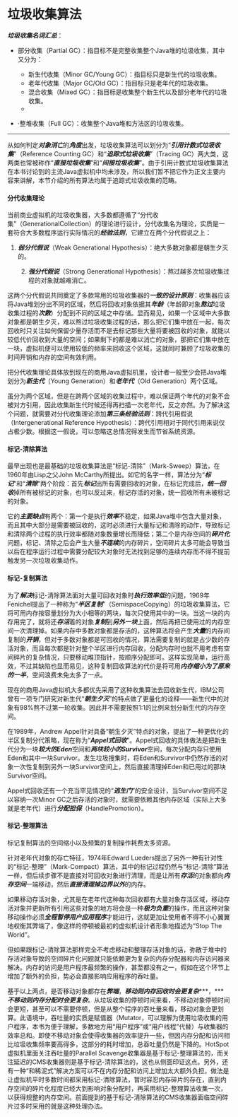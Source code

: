 #  垃圾收集算法

***垃圾收集名词汇总***：

* 部分收集（Partial GC）：指目标不是完整收集整个Java堆的垃圾收集，其中又分为：
  * 新生代收集（Minor GC/Young GC）：指目标只是新生代的垃圾收集。
  * 老年代收集（Major GC/Old GC）：指目标只是老年代的垃圾收集。
  * 混合收集（Mixed GC）：指目标是收集整个新生代以及部分老年代的垃圾收集。
  * 

* ·整堆收集（Full GC）：收集整个Java堆和方法区的垃圾收集。

---



从如何判定***对象消亡***的***角度***出发，垃圾收集算法可以划分为“***引用计数式垃圾收集***”（Reference Counting GC）和“***追踪式垃圾收集***”（Tracing GC）两大类，这两类也常被称作“***直接垃圾收集***”和“***间接垃圾收集***”。由于引用计数式垃圾收集算法在本书讨论到的主流Java虚拟机中均未涉及，所以我们暂不把它作为正文主要内容来讲解，本节介绍的所有算法均属于追踪式垃圾收集的范畴。



#### 分代收集理论

当前商业虚拟机的垃圾收集器，大多数都遵循了“分代收集”（GenerationalCollection）的理论进行设计，分代收集名为理论，实质是一套符合大多数程序运行实际情况的***经验法则***，它建立在两个分代假说之上：

1. ***弱分代假说***（Weak Generational Hypothesis）：绝大多数对象都是朝生夕灭的。

 	2. ***强分代假说***（Strong Generational Hypothesis）：熬过越多次垃圾收集过程的对象就越难消亡。

这两个分代假说共同奠定了多款常用的垃圾收集器的***一致的设计原则***：收集器应该将Java堆划分出不同的区域，然后将回收对象依据其***年龄***（年龄即对象***熬过***垃圾收集过程的***次数***）分配到不同的区域之中存储。显而易见，如果一个区域中大多数对象都是朝生夕灭，难以熬过垃圾收集过程的话，那么把它们集中放在一起，每次回收时只关注如何保留少量存活而不是去标记那些大量将要被回收的对象，就能以较低代价回收到大量的空间；如果剩下的都是难以消亡的对象，那把它们集中放在一块，虚拟机便可以使用较低的频率来回收这个区域，这就同时兼顾了垃圾收集的时间开销和内存的空间有效利用。

把分代收集理论具体放到现在的商用Java虚拟机里，设计者一般至少会把Java堆划分为***新生代***（Young Generation）和***老年代***（Old Generation）两个区域。

虽分为两个区域，但是在跨两个区域的收集过程中，难以保证两个年代的对象不会被对方引用，因此收集新生代时候还得再扫描一次老年代，反之亦然。为了解决这个问题，就需要对分代收集理论添加***第三条经验法则***：跨代引用假说（Intergenerational Reference Hypothesis）：跨代引用相对于同代引用来说仅占极少数。根据这一假说，可以忽略这总情况得发生而节省系统资源。



#### 标记-清除算法

最早出现也是最基础的垃圾收集算法是“标记-清除”（Mark-Sweep）算法，在1960年由Lisp之父John McCarthy所提出。如它的名字一样，算法分为“***标记***”和“***清除***”两个阶段：首先***标记***出所有需要回收的对象，在标记完成后，***统一回收***掉所有被标记的对象，也可以反过来，标记存活的对象，统一回收所有未被标记的对象。

它的***主要缺点***有两个：第一个是执行***效率***不稳定，如果Java堆中包含大量对象，而且其中大部分是需要被回收的，这时必须进行大量标记和清除的动作，导致标记和清除两个过程的执行效率都随对象数量增长而降低；第二个是内存空间的***碎片化***问题，标记、清除之后会产生大量***不连续***的内存碎片，空间碎片太多可能会导致当以后在程序运行过程中需要分配较大对象时无法找到足够的连续内存而不得不提前触发另一次垃圾收集动作。



#### 标记-复制算法

为了***解决***标记-清除算法面对大量可回收对象时***执行效率低***的问题，1969年Fenichel提出了一种称为“***半区复制***”（SemispaceCopying）的垃圾收集算法，它将可用内存按容量划分为大小相等的两块，每次只使用其中的一块。当这一块的内存用完了，就将还***存活***着的对象***复制***到***另外一块***上面，然后再把已使用过的内存空间一次清理掉。如果内存中多数对象都是存活的，这种算法将会产生***大量***的内存间复制的***开销***，但对于多数对象都是可回收的情况，算法需要复制的就是占少数的存活对象，而且每次都是针对整个半区进行内存回收，分配内存时也就不用考虑有空间碎片的复杂情况，只要移动堆顶指针，按顺序分配即可。这样实现简单，运行高效，不过其缺陷也显而易见，这种复制回收算法的代价是将可用***内存缩小为了原来的一半***，空间浪费未免太多了一点。

现在的商用Java虚拟机大多都优先采用了这种收集算法去回收新生代，IBM公司曾有一项专门研究对新生代“***朝生夕灭***”的特点做了更量化的诠释——新生代中的对象有98%熬不过第一轮收集。因此并不需要按照1∶1的比例来划分新生代的内存空间。

在1989年，Andrew Appel针对具备“朝生夕灭”特点的对象，提出了一种更优化的半区复制分代策略，现在称为“***Appel式回收***”。Appel式回收的具体做法是把新生代分为一块***较大的Eden***空间和***两块较小的Survivor***空间，每次分配内存只使用Eden和其中一块Survivor。发生垃圾搜集时，将Eden和Survivor中仍然存活的对象一次性复制到另外一块Survivor空间上，然后直接清理掉Eden和已用过的那块Survivor空间。

Appel式回收还有一个充当罕见情况的“***逃生门***”的安全设计，当Survivor空间不足以容纳一次Minor GC之后存活的对象时，就需要依赖其他内存区域（实际上大多就是老年代）进行***分配担保***（HandlePromotion）。



#### 标记-整理算法

标记复制算法的空间缩小以及频繁的复制操作耗费太多资源。

针对老年代对象的存亡特征，1974年Edward Lueders提出了另外一种有针对性的“标记-整理”（Mark-Compact）算法，其中的标记过程仍然与“标记-清除”算法一样，但后续步骤不是直接对可回收对象进行清理，而是让所有***存活***的对象都向***内存空间***一端移动，然后***直接清理掉边界以外***的内存。

如果移动存活对象，尤其是在老年代这种每次回收都有大量对象存活区域，移动存活对象并更新所有引用这些对象的地方将会是一种***极为负重***的操作，而且这种对象移动操作必须***全程暂停用户应用程序***才能进行，这就更加让使用者不得不小心翼翼地权衡其弊端了，像这样的停顿被最初的虚拟机设计者形象地描述为“Stop The World”。

但如果跟标记-清除算法那样完全不考虑移动和整理存活对象的话，弥散于堆中的存活对象导致的空间碎片化问题就只能依赖更为复杂的内存分配器和内存访问器来解决。内存的访问是用户程序最频繁的操作，甚至都没有之一，假如在这个环节上增加了额外的负担，势必会直接影响应用程序的吞吐量。

基于以上两点，是否移动对象都存在***弊端***，***移动则内存回收时会更复杂******，******不移动则内存分配时会更复杂***。从垃圾收集的停顿时间来看，不移动对象停顿时间会更短，甚至可以不需要停顿，但是从整个程序的吞吐量来看，移动对象会更划算。此语境中，吞吐量的实质是赋值器（Mutator，可以理解为使用垃圾收集的用户程序，本书为便于理解，多数地方用“用户程序”或“用户线程”代替）与收集器的效率总和。即使不移动对象会使得收集器的效率提升一些，但因内存分配和访问相比垃圾收集频率要高得多，这部分的耗时增加，总吞吐量仍然是下降的。HotSpot虚拟机里面关注吞吐量的Parallel Scavenge收集器是基于标记-整理算法的，而关注延迟的CMS收集器则是基于标记-清除算法的，这也从侧面印证这点。另外，还有一种“和稀泥式”解决方案可以不在内存分配和访问上增加太大额外负担，做法是让虚拟机平时多数时间都采用标记-清除算法，暂时容忍内存碎片的存在，直到内存空间的碎片化程度已经大到影响对象分配时，再采用标记-整理算法收集一次，以获得规整的内存空间。前面提到的基于标记-清除算法的CMS收集器面临空间碎片过多时采用的就是这种处理办法。